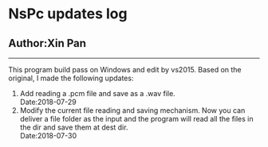 # NsPc updates log  
## Author:Xin Pan
***
This program build pass on Windows and edit by vs2015. Based on the original, I made the following updates:
1. Add reading a .pcm file and save as a .wav file.  
Date:2018-07-29
2. Modify the current file reading and saving mechanism. Now you can deliver a file folder as the input and the program will read all the files in the dir and save them at dest dir.  
Date:2018-07-30
